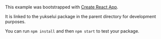 This example was bootstrapped with [Create React App](https://github.com/facebook/create-react-app).

It is linked to the yukselui package in the parent directory for development purposes.

You can run `npm install` and then `npm start` to test your package.
